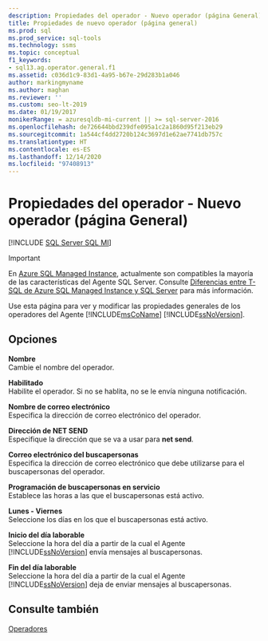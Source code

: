 ```yaml
---
description: Propiedades del operador - Nuevo operador (página General)
title: Propiedades de nuevo operador (página general)
ms.prod: sql
ms.prod_service: sql-tools
ms.technology: ssms
ms.topic: conceptual
f1_keywords:
- sql13.ag.operator.general.f1
ms.assetid: c036d1c9-83d1-4a95-b67e-29d283b1a046
author: markingmyname
ms.author: maghan
ms.reviewer: ''
ms.custom: seo-lt-2019
ms.date: 01/19/2017
monikerRange: = azuresqldb-mi-current || >= sql-server-2016
ms.openlocfilehash: de726644bbd239dfe095a1c2a1860d95f213eb29
ms.sourcegitcommit: 1a544cf4dd2720b124c3697d1e62ae7741db757c
ms.translationtype: HT
ms.contentlocale: es-ES
ms.lasthandoff: 12/14/2020
ms.locfileid: "97408913"
---
```

# <a name="operator-properties---new-operator-general-page"></a>Propiedades del operador - Nuevo operador (página General)

[!INCLUDE [SQL Server SQL MI](../../includes/applies-to-version/sql-asdbmi.md)]

> [!IMPORTANT]  
> En [Azure SQL Managed Instance](/azure/sql-database/sql-database-managed-instance), actualmente son compatibles la mayoría de las características del Agente SQL Server. Consulte [Diferencias entre T-SQL de Azure SQL Managed Instance y SQL Server](/azure/sql-database/sql-database-managed-instance-transact-sql-information#sql-server-agent) para más información.

Use esta página para ver y modificar las propiedades generales de los operadores del Agente [!INCLUDE[msCoName](../../includes/msconame_md.md)] [!INCLUDE[ssNoVersion](../../includes/ssnoversion-md.md)].  
  
## <a name="options"></a>Opciones  
**Nombre**  
Cambie el nombre del operador.  
  
**Habilitado**  
Habilite el operador. Si no se hablita, no se le envía ninguna notificación.  
  
**Nombre de correo electrónico**  
Especifica la dirección de correo electrónico del operador.  
  
**Dirección de NET SEND**  
Especifique la dirección que se va a usar para **net send**.  
  
**Correo electrónico del buscapersonas**  
Especifica la dirección de correo electrónico que debe utilizarse para el buscapersonas del operador.  
  
**Programación de buscapersonas en servicio**  
Establece las horas a las que el buscapersonas está activo.  
  
**Lunes - Viernes**  
Seleccione los días en los que el buscapersonas está activo.  
  
**Inicio del día laborable**  
Seleccione la hora del día a partir de la cual el Agente [!INCLUDE[ssNoVersion](../../includes/ssnoversion-md.md)] envía mensajes al buscapersonas.  
  
**Fin del día laborable**  
Seleccione la hora del día a partir de la cual el Agente [!INCLUDE[ssNoVersion](../../includes/ssnoversion-md.md)] deja de enviar mensajes al buscapersonas.  
  
## <a name="see-also"></a>Consulte también  
[Operadores](../../ssms/agent/operators.md)  
